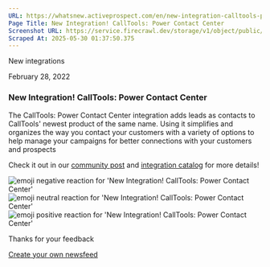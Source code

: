 ```yaml
---
URL: https://whatsnew.activeprospect.com/en/new-integration-calltools-power-contact-center
Page Title: New Integration! CallTools: Power Contact Center
Screenshot URL: https://service.firecrawl.dev/storage/v1/object/public/media/screenshot-49064357-a65e-4060-a15a-d91cdc3dbabf.png
Scraped At: 2025-05-30 01:37:50.375
---
```


New
integrations

February 28, 2022

### New Integration! CallTools: Power Contact Center

The CallTools: Power Contact Center integration adds leads as contacts to CallTools' newest product of the same name. Using it simplifies and organizes the way you contact your customers with a variety of options to help manage your campaigns for better connections with your customers and prospects

Check it out in our [community post](https://community.activeprospect.com/posts/4624751-calltools-power-contact-center) and [integration catalog](https://activeprospect.com/integrations/calltools/) for more details!

![emoji negative reaction for 'New Integration! CallTools: Power Contact Center'](https://app.getbeamer.com/images/emojiNeg.svg)![emoji neutral reaction for 'New Integration! CallTools: Power Contact Center'](https://app.getbeamer.com/images/emojiNeut.svg)![emoji positive reaction for 'New Integration! CallTools: Power Contact Center'](https://app.getbeamer.com/images/emojiPos.svg)

Thanks for your feedback

[Create your own newsfeed](https://www.getbeamer.com/?ref=watermark_MErKJCnu12412_public&company=ActiveProspect&watermarkRef=create&utm_term=MErKJCnu12412&utm_content=ActiveProspect&utm_source=standalone&utm_medium=footer&utm_campaign=create)
